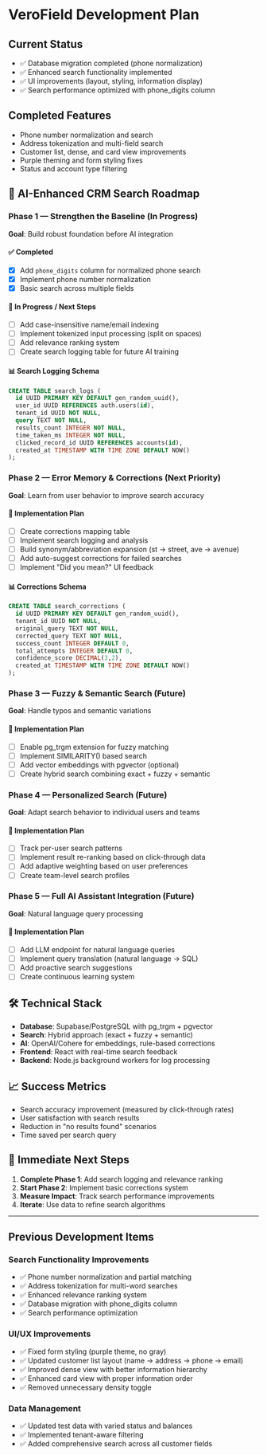 # VeroField Development Plan

## Current Status
- ✅ Database migration completed (phone normalization)
- ✅ Enhanced search functionality implemented
- ✅ UI improvements (layout, styling, information display)
- ✅ Search performance optimized with phone_digits column

## Completed Features
- Phone number normalization and search
- Address tokenization and multi-field search
- Customer list, dense, and card view improvements
- Purple theming and form styling fixes
- Status and account type filtering

## 🚀 AI-Enhanced CRM Search Roadmap

### Phase 1 — Strengthen the Baseline (In Progress)
**Goal**: Build robust foundation before AI integration

#### ✅ Completed
- [x] Add `phone_digits` column for normalized phone search
- [x] Implement phone number normalization
- [x] Basic search across multiple fields

#### 🔧 In Progress / Next Steps
- [ ] Add case-insensitive name/email indexing
- [ ] Implement tokenized input processing (split on spaces)
- [ ] Add relevance ranking system
- [ ] Create search logging table for future AI training

#### 📊 Search Logging Schema
```sql
CREATE TABLE search_logs (
  id UUID PRIMARY KEY DEFAULT gen_random_uuid(),
  user_id UUID REFERENCES auth.users(id),
  tenant_id UUID NOT NULL,
  query TEXT NOT NULL,
  results_count INTEGER NOT NULL,
  time_taken_ms INTEGER NOT NULL,
  clicked_record_id UUID REFERENCES accounts(id),
  created_at TIMESTAMP WITH TIME ZONE DEFAULT NOW()
);
```

### Phase 2 — Error Memory & Corrections (Next Priority)
**Goal**: Learn from user behavior to improve search accuracy

#### 🔧 Implementation Plan
- [ ] Create corrections mapping table
- [ ] Implement search logging and analysis
- [ ] Build synonym/abbreviation expansion (st → street, ave → avenue)
- [ ] Add auto-suggest corrections for failed searches
- [ ] Implement "Did you mean?" UI feedback

#### 📊 Corrections Schema
```sql
CREATE TABLE search_corrections (
  id UUID PRIMARY KEY DEFAULT gen_random_uuid(),
  tenant_id UUID NOT NULL,
  original_query TEXT NOT NULL,
  corrected_query TEXT NOT NULL,
  success_count INTEGER DEFAULT 0,
  total_attempts INTEGER DEFAULT 0,
  confidence_score DECIMAL(3,2),
  created_at TIMESTAMP WITH TIME ZONE DEFAULT NOW()
);
```

### Phase 3 — Fuzzy & Semantic Search (Future)
**Goal**: Handle typos and semantic variations

#### 🔧 Implementation Plan
- [ ] Enable pg_trgm extension for fuzzy matching
- [ ] Implement SIMILARITY() based search
- [ ] Add vector embeddings with pgvector (optional)
- [ ] Create hybrid search combining exact + fuzzy + semantic

### Phase 4 — Personalized Search (Future)
**Goal**: Adapt search behavior to individual users and teams

#### 🔧 Implementation Plan
- [ ] Track per-user search patterns
- [ ] Implement result re-ranking based on click-through data
- [ ] Add adaptive weighting based on user preferences
- [ ] Create team-level search profiles

### Phase 5 — Full AI Assistant Integration (Future)
**Goal**: Natural language query processing

#### 🔧 Implementation Plan
- [ ] Add LLM endpoint for natural language queries
- [ ] Implement query translation (natural language → SQL)
- [ ] Add proactive search suggestions
- [ ] Create continuous learning system

## 🛠 Technical Stack
- **Database**: Supabase/PostgreSQL with pg_trgm + pgvector
- **Search**: Hybrid approach (exact + fuzzy + semantic)
- **AI**: OpenAI/Cohere for embeddings, rule-based corrections
- **Frontend**: React with real-time search feedback
- **Backend**: Node.js background workers for log processing

## 📈 Success Metrics
- Search accuracy improvement (measured by click-through rates)
- User satisfaction with search results
- Reduction in "no results found" scenarios
- Time saved per search query

## 🎯 Immediate Next Steps
1. **Complete Phase 1**: Add search logging and relevance ranking
2. **Start Phase 2**: Implement basic corrections system
3. **Measure Impact**: Track search performance improvements
4. **Iterate**: Use data to refine search algorithms

---

## Previous Development Items

### Search Functionality Improvements
- ✅ Phone number normalization and partial matching
- ✅ Address tokenization for multi-word searches
- ✅ Enhanced relevance ranking system
- ✅ Database migration with phone_digits column
- ✅ Search performance optimization

### UI/UX Improvements
- ✅ Fixed form styling (purple theme, no gray)
- ✅ Updated customer list layout (name → address → phone → email)
- ✅ Improved dense view with better information hierarchy
- ✅ Enhanced card view with proper information order
- ✅ Removed unnecessary density toggle

### Data Management
- ✅ Updated test data with varied status and balances
- ✅ Implemented tenant-aware filtering
- ✅ Added comprehensive search across all customer fields











